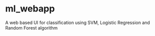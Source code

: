 # ml_webapp
A web based UI for classification using SVM, Logistic Regression and Random Forest algorithm
